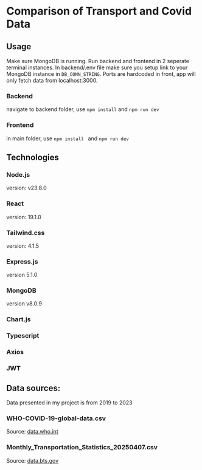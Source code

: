 # Comparison of Transport and Covid Data

## Usage
Make sure MongoDB is running. 
Run backend and frontend in 2 seperate terminal instances. 
In backend/.env file make sure you setup link to your MongoDB instance in `DB_CONN_STRING`.
Ports are hardcoded in front, app will only fetch data from localhost:3000.

### Backend
navigate to backend folder, use `npm install` and `npm run dev` 

### Frontend 
in main folder, use `npm install ` and `npm run dev`

## Technologies

### Node.js
version: v23.8.0

### React 
version: 19.1.0

### Tailwind.css
version: 4.1.5

### Express.js
version 5.1.0

### MongoDB
version v8.0.9

### Chart.js

### Typescript

### Axios

### JWT

## Data sources: 

Data presented in my project is from 2019 to 2023

### WHO-COVID-19-global-data.csv
Source: [data.who.int](https://data.who.int/dashboards/covid19/data)

### Monthly_Transportation_Statistics_20250407.csv
Source: [data.bts.gov](https://data.bts.gov/Research-and-Statistics/Monthly-Transportation-Statistics/crem-w557/about_data)



